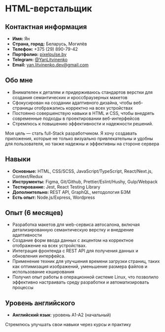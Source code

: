 # HTML-верстальщик

## Контактная информация

- **Имя:** Ян
- **Страна, город:** Беларусь, Могилёв
- **Телефон:** +375 (29) 890-79-42
- **Портфолио:** [pixelpulse.by](https://pixelpulse.by/)
- **Telegram:** [@YanLitvinenko](https://t.me/YanLitvinenko)
- **Email:** yan.litvinenko.dev@gmail.com

## Обо мне

- Внимателен к деталям и придерживаюсь стандартов верстки для создания семантических и кроссбраузерных макетов
- Сфокусирован на создании адаптивного дизайна, чтобы веб-страницы отображались корректно на всех устройствах
- Постоянно совершенствую навыки в HTML и CSS, чтобы внедрять современные подходы в проектировании веб-интерфейсов
- Стремлюсь к повышению эффективности и надежности решений.

Моя цель — стать full-Stack разработчиком. Я хочу создавать приложения, которые не только визуально привлекательны и удобны для пользователя, но также надежны и эффективны на стороне сервера

## Навыки

- **Основные:** HTML, CSS/SCSS, JavaScript/TypeScript, React/Next.js, Context/Redux
- **Инструменты:** Figma, Git/Github, Prettier/Eslint/Hushy, Gulp/Webpack
- **Тестирование:** Jest, React Testing Library
- **Дополнительно:** REST API, GraphQL, методология БЭМ
- **Есть опыт:** Node.js/Express, Wordpress

## Опыт (6 месяцев)

- Разработка макетов для web-сервиса автосалона, включая детализированную семантическую верстку и внедрение адаптивности
- Создание форм ввода данных с акцентом на корректное отображение на всех устройствах.
- Интеграция фронтенда с REST API для получения данных и обновления интерфейса.
- Применение техник для улучшения времени загрузки страниц, таких как оптимизация изображений, уменьшение размера файлов и использование кэширования
- Получил опыт работы в операционной системе Linux, что позволило эффективно настраивать среду разработки и автоматизировать процессы

## Уровень английского

- **Английский язык**: уровень A1-A2 (начальный)

Стремлюсь улучшать свои навыки через курсы и практику
